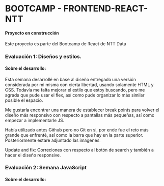 # BOOTCAMP - FRONTEND-REACT-NTT

<h4> Proyecto en construcción</h4>

<p> Este proyecto es parte del Bootcamp de React de NTT Data</p>

<h3> Evaluación 1: Diseños y estilos.</h3>

<h4> Sobre el desarrollo: </h4>

<p> Esta semana desarrollé en base al diseño entregado una versión considerada por mi misma con cierta libertad, usando solamente HTML y CSS. 
Todavía me falta mejorar el estilo que estoy buscando, pero me agrada que pude usar el flex, así como pude organizar lo más similar posible el espacio. 

Me gustaría encontrar una manera de establecer break points para volver el diseño más responsivo con respecto a pantallas
más pequeñas, así como empezar a implementarle JS. 

Había utilizado antes Github pero no Git en si, por ende fue el reto más grande que enfrenté, así como la barra que hay en la parte superior. 
Posteriormente estare adjuntado las imagenes. 

Update and fix: Correciones con respecto al botón de search y también a hacer el diseño responsive. 

</p>

<h3> Evaluación 2: Semana JavaScript </h3>

<h4> Sobre el desarrollo: </h4>

<p> </p>